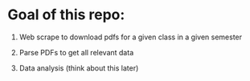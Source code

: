 # Goal of this repo:

1. Web scrape to download pdfs for a given class in a given semester

2. Parse PDFs to get all relevant data

3. Data analysis (think about this later)